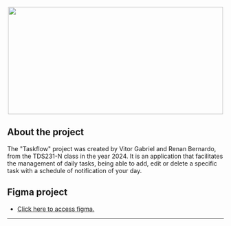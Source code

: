 <p align="center">
  <img width="500" height="250" src="https://logos-world.net/wp-content/uploads/2022/07/Java-Logo.png">
</p>

## About the project
The "Taskflow" project was created by Vitor Gabriel and Renan Bernardo, from the TDS231-N class in the year 2024. It is an application that facilitates the management of daily tasks, being able to add, edit or delete a specific task with a schedule of notification of your day.

## Figma project
- [Click here to access figma.]([https://www.figma.com/proto/izhWH1Q91wVUNYBJqDgimK/Taskflow---Project?page-id=0%3A1&type=design&node-id=35-4&viewport=-826%2C-918%2C0.45&t=NLUo7Uc2KjnAKjvE-1&scaling=scale-down&mode=design])

<hr>

